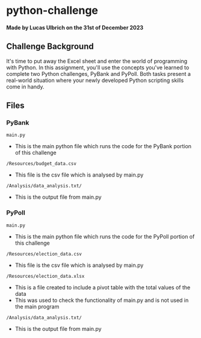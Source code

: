 # python-challenge
#### Made by Lucas Ulbrich on the 31st of December 2023

## Challenge Background

It's time to put away the Excel sheet and enter the world of programming with Python.
In this assignment, you'll use the concepts you've learned to complete two Python challenges,
PyBank and PyPoll. Both tasks present a real-world situation where your newly developed Python
scripting skills come in handy.

## Files

### PyBank

```main.py```
* This is the main python file which runs the code for the PyBank portion of this challenge

```/Resources/budget_data.csv```
* This file is the csv file which is analysed by main.py

```/Analysis/data_analysis.txt/```
* This is the output file from main.py

### PyPoll

```main.py```
* This is the main python file which runs the code for the PyPoll portion of this challenge

```/Resources/election_data.csv```
* This file is the csv file which is analysed by main.py

```/Resources/election_data.xlsx```
* This is a file created to include a pivot table with the total values of the data
* This was used to check the functionality of main.py and is not used in the main program

```/Analysis/data_analysis.txt/```
* This is the output file from main.py
